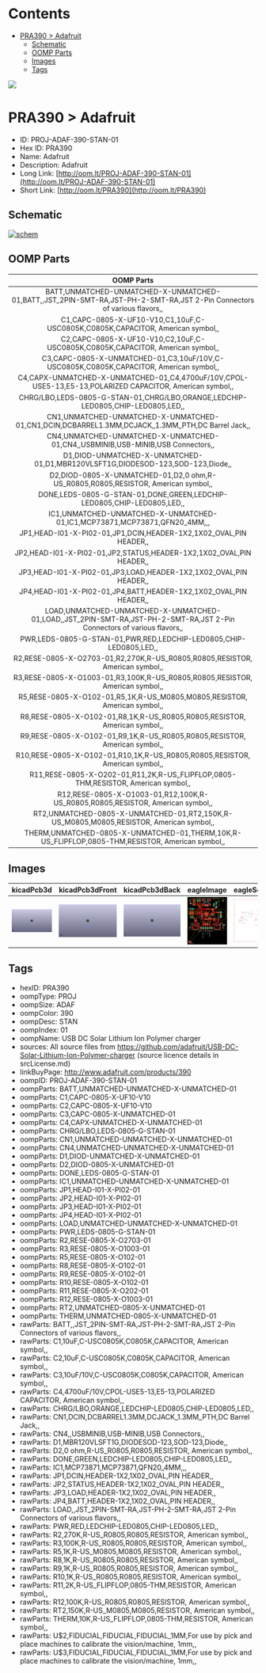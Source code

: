 



Contents
========

* [PRA390 > Adafruit](#pra390--adafruit)
	* [Schematic](#schematic)
	* [OOMP Parts](#oomp-parts)
	* [Images](#images)
	* [Tags](#tags)
  
![][im]
# PRA390 > Adafruit

- ID: PROJ-ADAF-390-STAN-01
- Hex ID: PRA390
- Name: Adafruit
- Description: Adafruit
- Long Link: [http://oom.lt/PROJ-ADAF-390-STAN-01](http://oom.lt/PROJ-ADAF-390-STAN-01)
- Short Link: [http://oom.lt/PRA390](http://oom.lt/PRA390)

## Schematic
  
[![schem](eagleSchemImage.png)](eagleSchemImage.png)
## OOMP Parts
  

|OOMP Parts|
| :---: |
|BATT,UNMATCHED-UNMATCHED-X-UNMATCHED-01,BATT,,JST_2PIN-SMT-RA,JST-PH-2-SMT-RA,JST 2-Pin Connectors of various flavors,,|
|C1,CAPC-0805-X-UF10-V10,C1,10uF,C-USC0805K,C0805K,CAPACITOR, American symbol,,|
|C2,CAPC-0805-X-UF10-V10,C2,10uF,C-USC0805K,C0805K,CAPACITOR, American symbol,,|
|C3,CAPC-0805-X-UNMATCHED-01,C3,10uF/10V,C-USC0805K,C0805K,CAPACITOR, American symbol,,|
|C4,CAPX-UNMATCHED-X-UNMATCHED-01,C4,4700uF/10V,CPOL-USE5-13,E5-13,POLARIZED CAPACITOR, American symbol,,|
|CHRG/LBO,LEDS-0805-G-STAN-01,CHRG/LBO,ORANGE,LEDCHIP-LED0805,CHIP-LED0805,LED,,|
|CN1,UNMATCHED-UNMATCHED-X-UNMATCHED-01,CN1,DCIN,DCBARREL1.3MM,DCJACK_1.3MM_PTH,DC Barrel Jack,,|
|CN4,UNMATCHED-UNMATCHED-X-UNMATCHED-01,CN4,,USBMINIB,USB-MINIB,USB Connectors,,|
|D1,DIOD-UNMATCHED-X-UNMATCHED-01,D1,MBR120VLSFT1G,DIODESOD-123,SOD-123,Diode,,|
|D2,DIOD-0805-X-UNMATCHED-01,D2,0 ohm,R-US_R0805,R0805,RESISTOR, American symbol,,|
|DONE,LEDS-0805-G-STAN-01,DONE,GREEN,LEDCHIP-LED0805,CHIP-LED0805,LED,,|
|IC1,UNMATCHED-UNMATCHED-X-UNMATCHED-01,IC1,MCP73871,MCP73871,QFN20_4MM,,,|
|JP1,HEAD-I01-X-PI02-01,JP1,DCIN,HEADER-1X2,1X02_OVAL,PIN HEADER,,|
|JP2,HEAD-I01-X-PI02-01,JP2,STATUS,HEADER-1X2,1X02_OVAL,PIN HEADER,,|
|JP3,HEAD-I01-X-PI02-01,JP3,LOAD,HEADER-1X2,1X02_OVAL,PIN HEADER,,|
|JP4,HEAD-I01-X-PI02-01,JP4,BATT,HEADER-1X2,1X02_OVAL,PIN HEADER,,|
|LOAD,UNMATCHED-UNMATCHED-X-UNMATCHED-01,LOAD,,JST_2PIN-SMT-RA,JST-PH-2-SMT-RA,JST 2-Pin Connectors of various flavors,,|
|PWR,LEDS-0805-G-STAN-01,PWR,RED,LEDCHIP-LED0805,CHIP-LED0805,LED,,|
|R2,RESE-0805-X-O2703-01,R2,270K,R-US_R0805,R0805,RESISTOR, American symbol,,|
|R3,RESE-0805-X-O1003-01,R3,100K,R-US_R0805,R0805,RESISTOR, American symbol,,|
|R5,RESE-0805-X-O102-01,R5,1K,R-US_M0805,M0805,RESISTOR, American symbol,,|
|R8,RESE-0805-X-O102-01,R8,1K,R-US_R0805,R0805,RESISTOR, American symbol,,|
|R9,RESE-0805-X-O102-01,R9,1K,R-US_R0805,R0805,RESISTOR, American symbol,,|
|R10,RESE-0805-X-O102-01,R10,1K,R-US_R0805,R0805,RESISTOR, American symbol,,|
|R11,RESE-0805-X-O202-01,R11,2K,R-US_FLIPFLOP,0805-THM,RESISTOR, American symbol,,|
|R12,RESE-0805-X-O1003-01,R12,100K,R-US_R0805,R0805,RESISTOR, American symbol,,|
|RT2,UNMATCHED-0805-X-UNMATCHED-01,RT2,150K,R-US_M0805,M0805,RESISTOR, American symbol,,|
|THERM,UNMATCHED-0805-X-UNMATCHED-01,THERM,10K,R-US_FLIPFLOP,0805-THM,RESISTOR, American symbol,,|

## Images
  
  

|kicadPcb3d|kicadPcb3dFront|kicadPcb3dBack|eagleImage|eagleSchemImage|
| :---: | :---: | :---: | :---: | :---: |
|[![kicadPcb3d](kicadPcb3d_140.png)](kicadPcb3d.png)|[![kicadPcb3dFront](kicadPcb3dFront_140.png)](kicadPcb3dFront.png)|[![kicadPcb3dBack](kicadPcb3dBack_140.png)](kicadPcb3dBack.png)|[![eagleImage](eagleImage_140.png)](eagleImage.png)|[![eagleSchemImage](eagleSchemImage_140.png)](eagleSchemImage.png)|

## Tags

- hexID: PRA390
- oompType: PROJ
- oompSize: ADAF
- oompColor: 390
- oompDesc: STAN
- oompIndex: 01
- oompName: USB DC Solar Lithium Ion Polymer charger
- sources: All source files from https://github.com/adafruit/USB-DC-Solar-Lithium-Ion-Polymer-charger (source licence details in srcLicense.md)
- linkBuyPage: http://www.adafruit.com/products/390
- oompID: PROJ-ADAF-390-STAN-01
- oompParts: BATT,UNMATCHED-UNMATCHED-X-UNMATCHED-01
- oompParts: C1,CAPC-0805-X-UF10-V10
- oompParts: C2,CAPC-0805-X-UF10-V10
- oompParts: C3,CAPC-0805-X-UNMATCHED-01
- oompParts: C4,CAPX-UNMATCHED-X-UNMATCHED-01
- oompParts: CHRG/LBO,LEDS-0805-G-STAN-01
- oompParts: CN1,UNMATCHED-UNMATCHED-X-UNMATCHED-01
- oompParts: CN4,UNMATCHED-UNMATCHED-X-UNMATCHED-01
- oompParts: D1,DIOD-UNMATCHED-X-UNMATCHED-01
- oompParts: D2,DIOD-0805-X-UNMATCHED-01
- oompParts: DONE,LEDS-0805-G-STAN-01
- oompParts: IC1,UNMATCHED-UNMATCHED-X-UNMATCHED-01
- oompParts: JP1,HEAD-I01-X-PI02-01
- oompParts: JP2,HEAD-I01-X-PI02-01
- oompParts: JP3,HEAD-I01-X-PI02-01
- oompParts: JP4,HEAD-I01-X-PI02-01
- oompParts: LOAD,UNMATCHED-UNMATCHED-X-UNMATCHED-01
- oompParts: PWR,LEDS-0805-G-STAN-01
- oompParts: R2,RESE-0805-X-O2703-01
- oompParts: R3,RESE-0805-X-O1003-01
- oompParts: R5,RESE-0805-X-O102-01
- oompParts: R8,RESE-0805-X-O102-01
- oompParts: R9,RESE-0805-X-O102-01
- oompParts: R10,RESE-0805-X-O102-01
- oompParts: R11,RESE-0805-X-O202-01
- oompParts: R12,RESE-0805-X-O1003-01
- oompParts: RT2,UNMATCHED-0805-X-UNMATCHED-01
- oompParts: THERM,UNMATCHED-0805-X-UNMATCHED-01
- rawParts: BATT,,JST_2PIN-SMT-RA,JST-PH-2-SMT-RA,JST 2-Pin Connectors of various flavors,,
- rawParts: C1,10uF,C-USC0805K,C0805K,CAPACITOR, American symbol,,
- rawParts: C2,10uF,C-USC0805K,C0805K,CAPACITOR, American symbol,,
- rawParts: C3,10uF/10V,C-USC0805K,C0805K,CAPACITOR, American symbol,,
- rawParts: C4,4700uF/10V,CPOL-USE5-13,E5-13,POLARIZED CAPACITOR, American symbol,,
- rawParts: CHRG/LBO,ORANGE,LEDCHIP-LED0805,CHIP-LED0805,LED,,
- rawParts: CN1,DCIN,DCBARREL1.3MM,DCJACK_1.3MM_PTH,DC Barrel Jack,,
- rawParts: CN4,,USBMINIB,USB-MINIB,USB Connectors,,
- rawParts: D1,MBR120VLSFT1G,DIODESOD-123,SOD-123,Diode,,
- rawParts: D2,0 ohm,R-US_R0805,R0805,RESISTOR, American symbol,,
- rawParts: DONE,GREEN,LEDCHIP-LED0805,CHIP-LED0805,LED,,
- rawParts: IC1,MCP73871,MCP73871,QFN20_4MM,,,
- rawParts: JP1,DCIN,HEADER-1X2,1X02_OVAL,PIN HEADER,,
- rawParts: JP2,STATUS,HEADER-1X2,1X02_OVAL,PIN HEADER,,
- rawParts: JP3,LOAD,HEADER-1X2,1X02_OVAL,PIN HEADER,,
- rawParts: JP4,BATT,HEADER-1X2,1X02_OVAL,PIN HEADER,,
- rawParts: LOAD,,JST_2PIN-SMT-RA,JST-PH-2-SMT-RA,JST 2-Pin Connectors of various flavors,,
- rawParts: PWR,RED,LEDCHIP-LED0805,CHIP-LED0805,LED,,
- rawParts: R2,270K,R-US_R0805,R0805,RESISTOR, American symbol,,
- rawParts: R3,100K,R-US_R0805,R0805,RESISTOR, American symbol,,
- rawParts: R5,1K,R-US_M0805,M0805,RESISTOR, American symbol,,
- rawParts: R8,1K,R-US_R0805,R0805,RESISTOR, American symbol,,
- rawParts: R9,1K,R-US_R0805,R0805,RESISTOR, American symbol,,
- rawParts: R10,1K,R-US_R0805,R0805,RESISTOR, American symbol,,
- rawParts: R11,2K,R-US_FLIPFLOP,0805-THM,RESISTOR, American symbol,,
- rawParts: R12,100K,R-US_R0805,R0805,RESISTOR, American symbol,,
- rawParts: RT2,150K,R-US_M0805,M0805,RESISTOR, American symbol,,
- rawParts: THERM,10K,R-US_FLIPFLOP,0805-THM,RESISTOR, American symbol,,
- rawParts: U$2,FIDUCIAL,FIDUCIAL,FIDUCIAL_1MM,For use by pick and place machines to calibrate the vision/machine, 1mm,,
- rawParts: U$3,FIDUCIAL,FIDUCIAL,FIDUCIAL_1MM,For use by pick and place machines to calibrate the vision/machine, 1mm,,



[im]: kicadPcb3d_450.png
